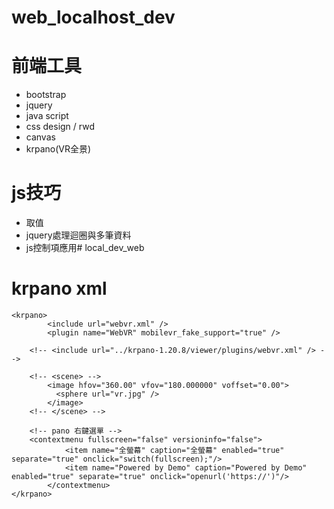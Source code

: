 # web_localhost_dev

# 前端工具
* bootstrap
* jquery
* java script
* css design / rwd 
* canvas
* krpano(VR全景)  
 
# js技巧
* 取值
* jquery處理迴圈與多筆資料
* js控制項應用# local_dev_web

# krpano xml 
```
<krpano>  
		<include url="webvr.xml" />
		<plugin name="WebVR" mobilevr_fake_support="true" />

    <!-- <include url="../krpano-1.20.8/viewer/plugins/webvr.xml" /> -->
      
  	<!-- <scene> -->
	    <image hfov="360.00" vfov="180.000000" voffset="0.00">
	      <sphere url="vr.jpg" />
	    </image>
   	<!-- </scene> -->  

   	<!-- pano 右鍵選單 --> 
    <contextmenu fullscreen="false" versioninfo="false">
			<item name="全螢幕" caption="全螢幕" enabled="true" separate="true" onclick="switch(fullscreen);"/> 
			<item name="Powered by Demo" caption="Powered by Demo" enabled="true" separate="true" onclick="openurl('https://')"/>   
		</contextmenu>
</krpano>
```

